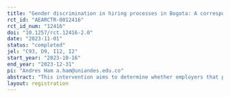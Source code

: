 ```yaml
---
title: "Gender discrimination in hiring processes in Bogota: A correspondence Study"
rct_id: "AEARCTR-0012416"
rct_id_num: "12416"
doi: "10.1257/rct.12416-2.0"
date: "2023-11-01"
status: "completed"
jel: "C93, D9, I12, I2"
start_year: "2023-10-16"
end_year: "2023-12-31"
pi: "Andres Ham a.ham@uniandes.edu.co"
abstract: "This intervention aims to determine whether employers that post online vacancies discriminate against men and women applicants based on their potential and effective parental situation. We conduct a correspondence study in one of Colombia’s largest online platforms for job seekers, where we apply with six different profiles that vary by sex, effective parental status, and potential parental status. We will apply to different types of sectors and occupations to try and capture differences across economic activities that are male or female dominated. We expect this evidence to help disentangle the effect of discrimination due to potential and effective parenthood in online job applications, for which there is scarce evidence, especially in a developing country setting."
layout: registration
---
```


